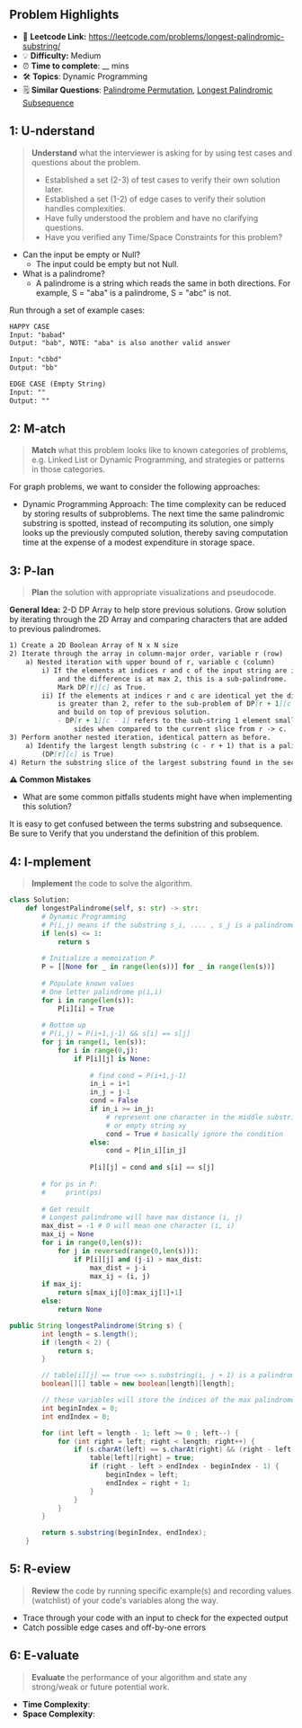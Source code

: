 ## Problem Highlights

* 🔗 **Leetcode Link:** <https://leetcode.com/problems/longest-palindromic-substring/>
* 💡 **Difficulty:** Medium
* ⏰ **Time to complete**: __ mins
* 🛠️ **Topics**: Dynamic Programming
* 🗒️ **Similar Questions**: [Palindrome Permutation](https://leetcode.com/problems/palindrome-permutation/), [Longest Palindromic Subsequence](https://leetcode.com/problems/longest-palindromic-subsequence/)
    
## 1: U-nderstand
 
> **Understand** what the interviewer is asking for by using test cases and questions about the problem.
> 
> - Established a set (2-3) of test cases to verify their own solution later.
> - Established a set (1-2) of edge cases to verify their solution handles complexities.
> - Have fully understood the problem and have no clarifying questions.
> - Have you verified any Time/Space Constraints for this problem?

- Can the input be empty or Null?
  - The input could be empty but not Null.
- What is a palindrome? 
  - A palindrome is a string which reads the same in both directions. For example, S = "aba" is a palindrome, S = "abc" is not.   

Run through a set of example cases:

```markdown
HAPPY CASE
Input: "babad"
Output: "bab", NOTE: "aba" is also another valid answer

Input: "cbbd"
Output: "bb"

EDGE CASE (Empty String)
Input: ""
Output: ""
```   
    
## 2: M-atch

<!-- See https://docs.google.com/document/d/1hYT1hoOJ6pFIt8A5q-PIZmYP7pB4WqlzyUJgFx9x2mY/edit#heading=h.ya2de4n4zsds for list of algorithms based on question type-->

> **Match** what this problem looks like to known categories of problems, e.g. Linked List or Dynamic Programming, and strategies or patterns in those categories.

For graph problems, we want to consider the following approaches:

* Dynamic Programming Approach: The time complexity can be reduced by storing results of subproblems. The next time the same palindromic substring is spotted, instead of recomputing its solution, one simply looks up the previously computed solution, thereby saving computation time at the expense of a modest expenditure in storage space.


## 3: P-lan

> **Plan** the solution with appropriate visualizations and pseudocode.

**General Idea:** 2-D DP Array to help store previous solutions. Grow solution by iterating through the 2D Array and comparing characters that are added to previous palindromes.

```markdown
1) Create a 2D Boolean Array of N x N size
2) Iterate through the array in column-major order, variable r (row)
    a) Nested iteration with upper bound of r, variable c (column)
        i) If the elements at indices r and c of the input string are identical, 
            and the difference is at max 2, this is a sub-palindrome. 
            Mark DP[r][c] as True.
        ii) If the elements at indices r and c are identical yet the difference 
            is greater than 2, refer to the sub-problem of DP[r + 1][c - 1] 
            and build on top of previous solution.
            - DP[r + 1][c - 1] refers to the sub-string 1 element smaller on both 
                sides when compared to the current slice from r -> c.
3) Perform another nested iteration, identical pattern as before.
    a) Identify the largest length substring (c - r + 1) that is a palindrome 
        (DP[r][c] is True)
4) Return the substring slice of the largest substring found in the second nested traversal.

```

**⚠️ Common Mistakes**

* What are some common pitfalls students might have when implementing this solution?

It is easy to get confused between the terms substring and subsequence. Be sure to Verify that you understand the definition of this problem.

## 4: I-mplement

> **Implement** the code to solve the algorithm.

```python
class Solution:
    def longestPalindrome(self, s: str) -> str:
        # Dynamic Programming
        # P(i,j) means if the substring s_i, .... , s_j is a palindrome
        if len(s) <= 1:
            return s
        
        # Initialize a memoization P 
        P = [[None for _ in range(len(s))] for _ in range(len(s))]
        
        # Populate known values
        # One letter palindrome p(i,i)
        for i in range(len(s)):
            P[i][i] = True
        
        # Bottom up
        # P(i,j) = P(i+1,j-1) && s[i] == s[j]
        for j in range(1, len(s)):
            for i in range(0,j):
                if P[i][j] is None:
                    
                    # find cond = P(i+1,j-1)
                    in_i = i+1
                    in_j = j-1
                    cond = False
                    if in_i >= in_j:
                        # represent one character in the middle substring xAy
                        # or empty string xy
                        cond = True # basically ignore the condition
                    else:
                        cond = P[in_i][in_j]
                    
                    P[i][j] = cond and s[i] == s[j]
            
        # for ps in P:
        #     print(ps)
            
        # Get result
        # Longest palindrome will have max distance (i, j)
        max_dist = -1 # 0 will mean one character (i, i)
        max_ij = None
        for i in range(0,len(s)):
            for j in reversed(range(0,len(s))):
                if P[i][j] and (j-i) > max_dist:
                    max_dist = j-i
                    max_ij = (i, j)
        if max_ij: 
            return s[max_ij[0]:max_ij[1]+1]
        else:
            return None
```
```java
public String longestPalindrome(String s) {
        int length = s.length();
        if (length < 2) {
            return s;
        }

        // table[i][j] == true <=> s.substring(i, j + 1) is a palindrome
        boolean[][] table = new boolean[length][length];

        // these variables will store the indices of the max palindrome
        int beginIndex = 0;
        int endIndex = 0;

        for (int left = length - 1; left >= 0 ; left--) {
            for (int right = left; right < length; right++) {
                if (s.charAt(left) == s.charAt(right) && (right - left < 3 || table[left + 1][right - 1])) {
                    table[left][right] = true;
                    if (right - left > endIndex - beginIndex - 1) {
                        beginIndex = left;
                        endIndex = right + 1;
                    }
                }
            }
        }

        return s.substring(beginIndex, endIndex);
    }
```
    
## 5: R-eview

> **Review** the code by running specific example(s) and recording values (watchlist) of your code's variables along the way.

- Trace through your code with an input to check for the expected output
- Catch possible edge cases and off-by-one errors

## 6: E-valuate

> **Evaluate** the performance of your algorithm and state any strong/weak or future potential work.

* **Time Complexity**: 
* **Space Complexity**: 